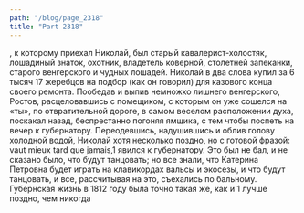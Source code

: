 ```yaml
---
path: "/blog/page_2318"
title: "Part 2318"
---
```


, к которому приехал Николай, был старый кавалерист-холостяк, лошадиный знаток, охотник, владетель коверной, столетней запеканки, старого венгерского и чудных лошадей.
Николай в два слова купил за 6 тысяч 17 жеребцов на подбор (как он говорил) для казового конца своего ремонта. Пообедав и выпив немножко лишнего венгерского, Ростов, расцеловавшись с помещиком, с которым он уже сошелся на «ты», по отвратительной дороге, в самом веселом расположении духа, поскакал назад, беспрестанно погоняя ямщика, с тем чтобы поспеть на вечер к губернатору.
Переодевшись, надушившись и облив голову холодной водой, Николай хотя несколько поздно, но с готовой фразой: vaut mieux tard que jamais,1 явился к губернатору.
Это был не бал, и не сказано было, что будут танцовать; но все знали, что Катерина Петровна будет играть на клавикордах вальсы и экосезы, и что будут танцовать, и все, рассчитывая на это, съехались по бальному.
Губернская жизнь в 1812 году была точно такая же, как и 1 лучше поздно, чем никогда
